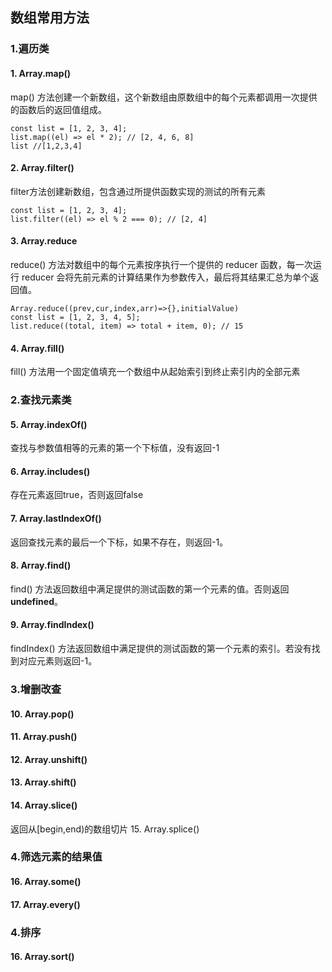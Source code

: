 ## 数组常用方法
### 1.遍历类
#### 1. Array.map()
map() 方法创建一个新数组，这个新数组由原数组中的每个元素都调用一次提供的函数后的返回值组成。

```
const list = [1, 2, 3, 4];
list.map((el) => el * 2); // [2, 4, 6, 8]
list //[1,2,3,4]
```
#### 2. Array.filter()
filter方法创建新数组，包含通过所提供函数实现的测试的所有元素
```
const list = [1, 2, 3, 4];
list.filter((el) => el % 2 === 0); // [2, 4]
```
#### 3. Array.reduce
reduce() 方法对数组中的每个元素按序执行一个提供的 reducer 函数，每一次运行 reducer 会将先前元素的计算结果作为参数传入，最后将其结果汇总为单个返回值。
```
Array.reduce((prev,cur,index,arr)=>{},initialValue)
const list = [1, 2, 3, 4, 5];
list.reduce((total, item) => total + item, 0); // 15
```
#### 4. Array.fill()
fill() 方法用一个固定值填充一个数组中从起始索引到终止索引内的全部元素
### 2.查找元素类
#### 5. Array.indexOf()
查找与参数值相等的元素的第一个下标值，没有返回-1
#### 6. Array.includes()
存在元素返回true，否则返回false
#### 7. Array.lastIndexOf()
返回查找元素的最后一个下标，如果不存在，则返回-1。
#### 8. Array.find()
find() 方法返回数组中满足提供的测试函数的第一个元素的值。否则返回 **undefined**。
#### 9. Array.findIndex()
findIndex() 方法返回数组中满足提供的测试函数的第一个元素的索引。若没有找到对应元素则返回-1。
### 3.增删改查
#### 10. Array.pop()

#### 11. Array.push()

#### 12. Array.unshift()

#### 13. Array.shift()

#### 14. Array.slice()
返回从[begin,end)的数组切片
15. Array.splice()
### 4.筛选元素的结果值

#### 16. Array.some()

#### 17. Array.every()

### 4.排序

#### 16. Array.sort()

